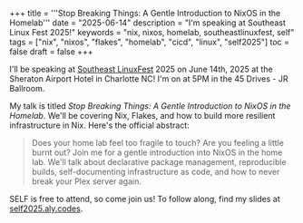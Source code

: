 +++
title = '''Stop Breaking Things: A Gentle Introduction to NixOS in the Homelab'''
date = "2025-06-14"
description = "I'm speaking at Southeast Linux Fest 2025!"
keywords = "nix, nixos, homelab, southeastlinuxfest, self"
tags = ["nix", "nixos", "flakes", "homelab", "cicd", "linux", "self2025"]
toc = false
draft = false
+++

I'll be speaking at [Southeast LinuxFest](http://www.southeastlinuxfest.org/) 2025 on June 14th, 2025 at the Sheraton Airport Hotel in Charlotte NC! I'm on at 5PM in the 45 Drives - JR Ballroom.

My talk is titled _Stop Breaking Things: A Gentle Introduction to NixOS in the Homelab_. We'll be covering Nix, Flakes, and how to build more resilient infrastructure in Nix. Here's the official abstract:

> Does your home lab feel too fragile to touch? Are you feeling a little burnt out? Join me for a gentle introduction into NixOS in the home lab. We'll talk about declarative package management, reproducible builds, self-documenting infrastructure as code, and how to never break your Plex server again.

SELF is free to attend, so come join us! To follow along, find my slides at [self2025.aly.codes](https://self2025.aly.codes/).
